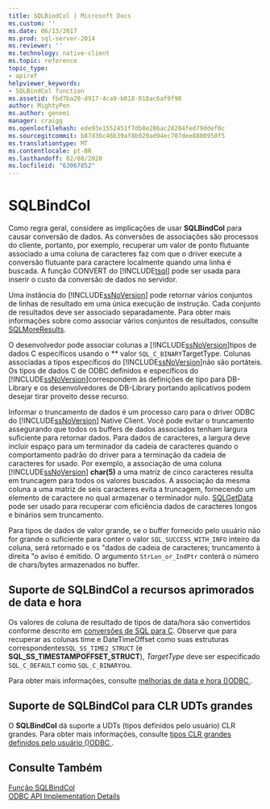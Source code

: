 ```yaml
---
title: SQLBindCol | Microsoft Docs
ms.custom: ''
ms.date: 06/13/2017
ms.prod: sql-server-2014
ms.reviewer: ''
ms.technology: native-client
ms.topic: reference
topic_type:
- apiref
helpviewer_keywords:
- SQLBindCol function
ms.assetid: fbd7ba20-d917-4ca9-b018-018ac6af9f98
author: MightyPen
ms.author: genemi
manager: craigg
ms.openlocfilehash: ede93e1552451f7db8e286ac28284fed79ddef0c
ms.sourcegitcommit: b87d36c46b39af8b929ad94ec707dee8800950f5
ms.translationtype: MT
ms.contentlocale: pt-BR
ms.lasthandoff: 02/08/2020
ms.locfileid: "63067852"
---
```

# <a name="sqlbindcol"></a>SQLBindCol
  Como regra geral, considere as implicações de usar **SQLBindCol** para causar conversão de dados. As conversões de associações são processos do cliente, portanto, por exemplo, recuperar um valor de ponto flutuante associado a uma coluna de caracteres faz com que o driver execute a conversão flutuante para caractere localmente quando uma linha é buscada. A função CONVERT do [!INCLUDE[tsql](../../includes/tsql-md.md)] pode ser usada para inserir o custo da conversão de dados no servidor.  
  
 Uma instância do [!INCLUDE[ssNoVersion](../../includes/ssnoversion-md.md)] pode retornar vários conjuntos de linhas de resultado em uma única execução de instrução. Cada conjunto de resultados deve ser associado separadamente. Para obter mais informações sobre como associar vários conjuntos de resultados, consulte [SQLMoreResults](sqlmoreresults.md).  
  
 O desenvolvedor pode associar colunas a [!INCLUDE[ssNoVersion](../../includes/ssnoversion-md.md)]tipos de dados C específicos usando o ** valor `SQL_C_BINARY`TargetType. Colunas associadas a tipos específicos do [!INCLUDE[ssNoVersion](../../includes/ssnoversion-md.md)]não são portáteis. Os tipos de dados C de ODBC definidos e específicos do [!INCLUDE[ssNoVersion](../../includes/ssnoversion-md.md)]correspondem às definições de tipo para DB-Library e os desenvolvedores de DB-Library portando aplicativos podem desejar tirar proveito desse recurso.  
  
 Informar o truncamento de dados é um processo caro para o driver ODBC do [!INCLUDE[ssNoVersion](../../includes/ssnoversion-md.md)] Native Client. Você pode evitar o truncamento assegurando que todos os buffers de dados associados tenham largura suficiente para retornar dados. Para dados de caracteres, a largura deve incluir espaço para um terminador da cadeia de caracteres quando o comportamento padrão do driver para a terminação da cadeia de caracteres for usado. Por exemplo, a associação de uma coluna [!INCLUDE[ssNoVersion](../../includes/ssnoversion-md.md)] **char(5)** a uma matriz de cinco caracteres resulta em truncagem para todos os valores buscados. A associação da mesma coluna a uma matriz de seis caracteres evita a truncagem, fornecendo um elemento de caractere no qual armazenar o terminador nulo. [SQLGetData](sqlgetdata.md) pode ser usado para recuperar com eficiência dados de caracteres longos e binários sem truncamento.  
  
 Para tipos de dados de valor grande, se o buffer fornecido pelo usuário não for grande o suficiente para conter o valor `SQL_SUCCESS_WITH_INFO` inteiro da coluna, será retornado e os "dados de cadeia de caracteres; truncamento à direita "o aviso é emitido. O argumento `StrLen_or_IndPtr` conterá o número de chars/bytes armazenados no buffer.  
  
## <a name="sqlbindcol-support-for-enhanced-date-and-time-features"></a>Suporte de SQLBindCol a recursos aprimorados de data e hora  
 Os valores de coluna de resultado de tipos de data/hora são convertidos conforme descrito em [conversões de SQL para C](../native-client-odbc-date-time/datetime-data-type-conversions-from-sql-to-c.md). Observe que para recuperar as colunas time e DateTimeOffset como suas estruturas correspondentes`SQL_SS_TIME2_STRUCT` (e **SQL_SS_TIMESTAMPOFFSET_STRUCT**), *TargetType* deve ser especificado `SQL_C_DEFAULT` como `SQL_C_BINARY`ou.  
  
 Para obter mais informações, consulte [melhorias de data e hora &#40;&#41;ODBC ](../native-client-odbc-date-time/date-and-time-improvements-odbc.md).  
  
## <a name="sqlbindcol-support-for-large-clr-udts"></a>Suporte de SQLBindCol para CLR UDTs grandes  
 O **SQLBindCol** dá suporte a UDTs (tipos definidos pelo usuário) CLR grandes. Para obter mais informações, consulte [tipos CLR grandes definidos pelo usuário &#40;&#41;ODBC ](../native-client/odbc/large-clr-user-defined-types-odbc.md).  
  
## <a name="see-also"></a>Consulte Também  
 [Função SQLBindCol](https://go.microsoft.com/fwlink/?LinkId=59327)   
 [ODBC API Implementation Details](odbc-api-implementation-details.md)  
  
  

